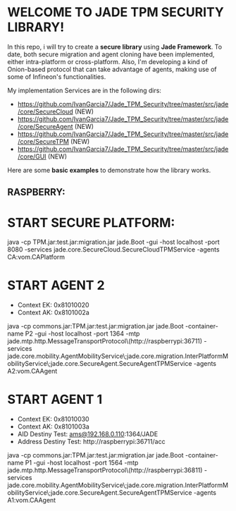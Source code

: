 
# WELCOME TO JADE TPM SECURITY LIBRARY!

In this repo, i will try to create a **secure library** using **Jade Framework**.
To date, both secure migration and agent cloning have been implemented, either intra-platform or cross-platform.
Also, I'm developing a kind of Onion-based protocol that can take advantage of agents, 
making use of some of Infineon's functionalities.

My implementation Services are in the following dirs:

* https://github.com/IvanGarcia7/Jade_TPM_Security/tree/master/src/jade/core/SecureCloud (NEW)
* https://github.com/IvanGarcia7/Jade_TPM_Security/tree/master/src/jade/core/SecureAgent (NEW)
* https://github.com/IvanGarcia7/Jade_TPM_Security/tree/master/src/jade/core/SecureTPM (NEW)
* https://github.com/IvanGarcia7/Jade_TPM_Security/tree/master/src/jade/core/GUI (NEW)

Here are some **basic examples** to demonstrate how the library works.

## RASPBERRY:

# START SECURE PLATFORM:

java -cp TPM.jar:test.jar:migration.jar jade.Boot -gui -host localhost -port 8080 -services jade.core.SecureCloud.SecureCloudTPMService -agents CA:vom.CAPlatform


# START AGENT 2

* Context EK: 0x81010020
* Context AK: 0x8101002a


java -cp commons.jar:TPM.jar:test.jar:migration.jar jade.Boot -container-name P2 -gui -host localhost -port 1364 -mtp jade.mtp.http.MessageTransportProtocol\\(http://raspberrypi:36711\) -services jade.core.mobility.AgentMobilityService\\;jade.core.migration.InterPlatformMobilityService\\;jade.core.SecureAgent.SecureAgentTPMService -agents A2:vom.CAAgent


# START AGENT 1

* Context EK: 0x81010030
* Context AK: 0x8101003a
* AID Destiny Test: ams@192.168.0.110:1364/JADE
* Address Destiny Test: http://raspberrypi:36711/acc


java -cp commons.jar:TPM.jar:test.jar:migration.jar jade.Boot -container-name P1 -gui -host localhost -port 1564 -mtp jade.mtp.http.MessageTransportProtocol\\(http://raspberrypi:36811\) -services jade.core.mobility.AgentMobilityService\\;jade.core.migration.InterPlatformMobilityService\\;jade.core.SecureAgent.SecureAgentTPMService -agents A1:vom.CAAgent



